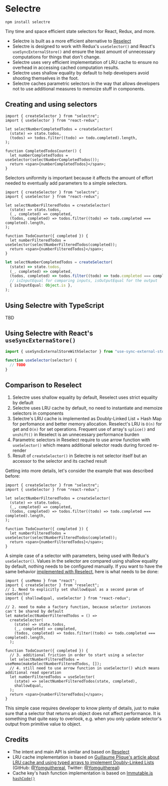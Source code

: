 # Selectre

    npm install selectre

Tiny time and space efficient state selectors for React, Redux, and more.

- Selectre is built as a more efficient alternative to
  [Reselect](https://github.com/reduxjs/reselect)
- Selectre is designed to work with Redux's `useSelector()` and React's `useSyncExternalStore()` and
  ensure the least amount of unnecessary computations for things that don't change.
- Selectre uses very efficient implementation of LRU cache to ensure no overhead in accessing cached
  computation results.
- Selectre uses shallow equality by default to help developers avoid shooting themselves in the
  foot.
- Selectre caches parametric selectors in the way that allows developers not to use additional
  measures to memoize stuff in components.

## Creating and using selectors

```tsx
import { createSelector } from "selectre";
import { useSelector } from "react-redux";

let selectNumberCompletedTodos = createSelector(
  (state) => state.todos,
  (todos) => todos.filter((todo) => todo.completed).length,
);

function CompletedTodosCounter() {
  let numberCompletedTodos = useSelector(selectNumberCompletedTodos());
  return <span>{numberCompletedTodos}</span>;
}
```

Selectors uniformity is important because it affects the amount of effort needed to eventually add
parameters to a simple selectors.

```tsx
import { createSelector } from "selectre";
import { useSelector } from "react-redux";

let selectNumberFilteredTodos = createSelector(
  (state) => state.todos,
  (_, completed) => completed,
  (todos, completed) => todos.filter((todo) => todo.completed === completed).length,
);

function TodoCounter({ completed }) {
  let numberFilteredTodos = useSelector(selectNumberFilteredTodos(completed));
  return <span>{numberFilteredTodos}</span>;
}
```

```typescript
let selectNumberCompletedTodos = createSelector(
  (state) => state.todos,
  (_, completed) => completed,
  (todos, completed) => todos.filter((todo) => todo.completed === completed).length,
  // isInputEqual for comparing inputs, isOutputEqual for the output
  { isInputEqual: Object.is },
);
```

## Using Selectre with TypeScript

TBD

## Using Selectre with React's `useSyncExternaStore()`

```javascript
import { useSyncExternalStoreWithSelector } from "use-sync-external-store/with-selector";

function useSelector(selector) {
  // TODO
}
```

## Comparison to Reselect

1. Selectre uses shallow equality by default, Reselect uses strict equality by default
2. Selectre uses LRU cache by default, no need to instantiate and memoize selectors in components
3. Selectre's LRU cache is implemented as Doubly-Linked List + Hash Map for perfomance and better
   memory allocation. Reselect's LRU is `O(n)` for get and `O(n)` for set operations. Frequent use
   of array's `splice()` and `unshift()` in Reselect is an unnecessary performance burden
4. Parametric selectors in Reselect require to use arrow function with `useSelector()` which means
   additional selector reads during forced re-render
5. Result of `createSelector()` in Selectre is not selector itself but an accessor to the selector
   and its cached result

Getting into more details, let's consider the example that was described before:

```tsx
import { createSelector } from "selectre";
import { useSelector } from "react-redux";

let selectNumberFilteredTodos = createSelector(
  (state) => state.todos,
  (_, completed) => completed,
  (todos, completed) => todos.filter((todo) => todo.completed === completed).length,
);

function TodoCounter({ completed }) {
  let numberFilteredTodos = useSelector(selectNumberFilteredTodos(completed));
  return <span>{numberFilteredTodos}</span>;
}
```

A simple case of a selector with parameters, being used with Redux's `useSelector()`. Values in the
selector are compared using shallow equality by default, nothing needs to be configured manually. If
you want to have the same behavior
[implemented with Reselect](https://react-redux.js.org/api/hooks#using-memoizing-selectors), here is
what needs to be done:

```tsx
import { useMemo } from "react";
import { createSelector } from "reselect";
// 1. Need to explicitly set shallowEqual as a second param of useSelector
import { shallowEqual, useSelector } from "react-redux";

// 2. need to make a factory function, because selector instances can't be shared by default
let makeSelectNumberFilteredTodos = () =>
  createSelector(
    (state) => state.todos,
    (_, completed) => completed,
    (todos, completed) => todos.filter((todo) => todo.completed === completed).length,
  );

function TodoCounter({ completed }) {
  // 3. additional friction in order to start using a selector
  let selectNumberFilteredTodos = useMemo(makeSelectNumberFilteredTodos, []);
  // 4. still need to use arrow function in useSelector() which means additional read operation
  let numberFilteredTodos = useSelector(
    (state) => selectNumberFilteredTodos(state, completed),
    shallowEqual,
  );
  return <span>{numberFilteredTodos}</span>;
}
```

This simple case requires developer to know plenty of details, just to make sure that a selector
that returns an object does not affect performance. It is something that quite easy to overlook,
e.g. when you only update selector's output from primitive value to object.

## Credits

- The intent and main API is similar and based on [Reselect](https://github.com/reduxjs/reselect)
- LRU cache implementation is based on
  [Guillaume Plique's article about LRU cache and using typed arrays to implement Doubly-Linked Lists](https://yomguithereal.github.io/posts/lru-cache)
  (GitHub: [@Yomguithereal](https://github.com/Yomguithereal), Twitter:
  [@Yomguithereal](https://twitter.com/Yomguithereal))
- Cache key's hash function implementation is based on
  [Immutable.js `hashCode()`](https://github.com/immutable-js/immutable-js/blob/4d0e9819e509861d0f16a64a4fc0bfdc892563f9/src/Hash.js)
